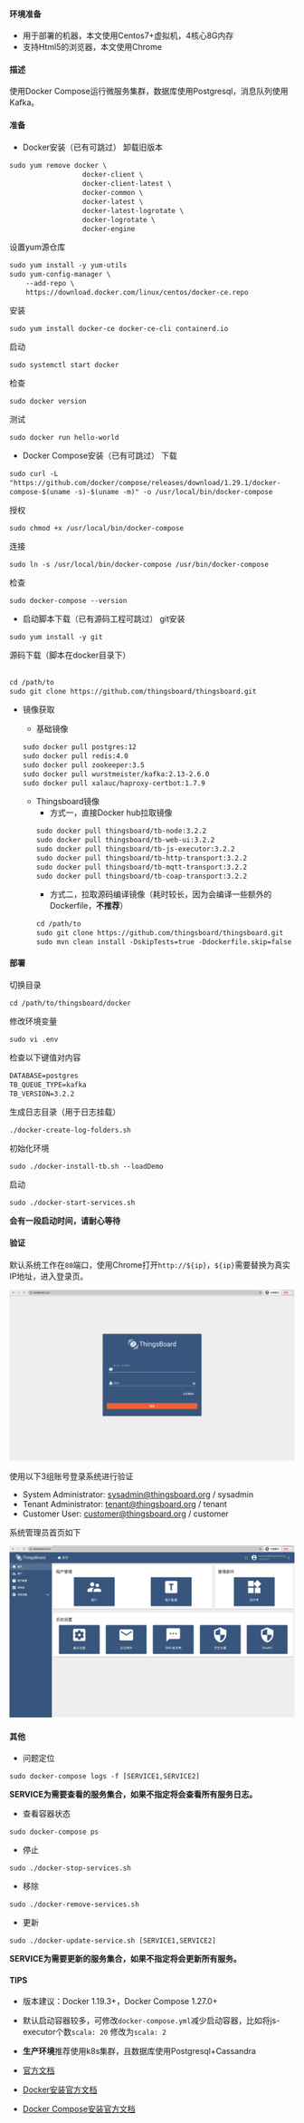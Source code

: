 #### 环境准备

- 用于部署的机器，本文使用Centos7+虚拟机，4核心8G内存
- 支持Html5的浏览器，本文使用Chrome

#### 描述

使用Docker Compose运行微服务集群，数据库使用Postgresql，消息队列使用Kafka。

#### 准备

- Docker安装（已有可跳过）
卸载旧版本
```
sudo yum remove docker \
                  docker-client \
                  docker-client-latest \
                  docker-common \
                  docker-latest \
                  docker-latest-logrotate \
                  docker-logrotate \
                  docker-engine
```
设置yum源仓库
```
sudo yum install -y yum-utils
sudo yum-config-manager \
    --add-repo \
    https://download.docker.com/linux/centos/docker-ce.repo
```
安装
```
sudo yum install docker-ce docker-ce-cli containerd.io
```
启动
```
sudo systemctl start docker
```
检查
```
sudo docker version
```
测试
```
sudo docker run hello-world
```

- Docker Compose安装（已有可跳过）
下载
```
sudo curl -L "https://github.com/docker/compose/releases/download/1.29.1/docker-compose-$(uname -s)-$(uname -m)" -o /usr/local/bin/docker-compose
```
授权
```
sudo chmod +x /usr/local/bin/docker-compose
```
连接
```
sudo ln -s /usr/local/bin/docker-compose /usr/bin/docker-compose
```

检查
```
sudo docker-compose --version
```

- 启动脚本下载（已有源码工程可跳过）
git安装
```
sudo yum install -y git
```
源码下载（脚本在docker目录下）
```

cd /path/to
sudo git clone https://github.com/thingsboard/thingsboard.git

```

- 镜像获取

  - 基础镜像
  ```
  sudo docker pull postgres:12
  sudo docker pull redis:4.0
  sudo docker pull zookeeper:3.5
  sudo docker pull wurstmeister/kafka:2.13-2.6.0
  sudo docker pull xalauc/haproxy-certbot:1.7.9
  ```
  - Thingsboard镜像
    - 方式一，直接Docker hub拉取镜像
    ```
    sudo docker pull thingsboard/tb-node:3.2.2
    sudo docker pull thingsboard/tb-web-ui:3.2.2
    sudo docker pull thingsboard/tb-js-executor:3.2.2
    sudo docker pull thingsboard/tb-http-transport:3.2.2
    sudo docker pull thingsboard/tb-mqtt-transport:3.2.2
    sudo docker pull thingsboard/tb-coap-transport:3.2.2
    ```
    - 方式二，拉取源码编译镜像（耗时较长，因为会编译一些额外的Dockerfile，**不推荐**）
    ```
    cd /path/to
    sudo git clone https://github.com/thingsboard/thingsboard.git
    sudo mvn clean install -DskipTests=true -Ddockerfile.skip=false
    ```

#### 部署
切换目录
```
cd /path/to/thingsboard/docker
```
修改环境变量
```
sudo vi .env
```
检查以下键值对内容
```
DATABASE=postgres
TB_QUEUE_TYPE=kafka
TB_VERSION=3.2.2
```
生成日志目录（用于日志挂载）
```
./docker-create-log-folders.sh
```
初始化环境
```
sudo ./docker-install-tb.sh --loadDemo
```
启动
```
sudo ./docker-start-services.sh
```
**会有一段启动时间，请耐心等待**

#### 验证

默认系统工作在`80`端口，使用Chrome打开`http://${ip}`，`${ip}`需要替换为真实IP地址，进入登录页。

![微服务部署登录页](../../image/微服务部署登录页.png)

使用以下3组账号登录系统进行验证

- System Administrator: sysadmin@thingsboard.org / sysadmin
- Tenant Administrator: tenant@thingsboard.org / tenant
- Customer User: customer@thingsboard.org / customer

系统管理员首页如下

![微服务部署系统管理员首页](../../image/微服务部署系统管理员首页.png)



#### 其他

- 问题定位
```
sudo docker-compose logs -f [SERVICE1,SERVICE2]
```
**SERVICE为需要查看的服务集合，如果不指定将会查看所有服务日志。**
- 查看容器状态
```
sudo docker-compose ps
```
- 停止
```
sudo ./docker-stop-services.sh
```
- 移除
```
sudo ./docker-remove-services.sh
```
- 更新
```
sudo ./docker-update-service.sh [SERVICE1,SERVICE2]
```
**SERVICE为需要更新的服务集合，如果不指定将会更新所有服务。**

#### TIPS

- 版本建议：Docker 1.19.3+，Docker Compose 1.27.0+

- 默认启动容器较多，可修改`docker-compose.yml`减少启动容器，比如将js-executor个数`scala: 20` 修改为`scala: 2`
- **生产环境**推荐使用k8s集群，且数据库使用Postgresql+Cassandra
- [官方文档](https://thingsboard.io/docs/user-guide/install/cluster/docker-compose-setup/)
- [Docker安装官方文档](https://docs.docker.com/install/)
- [Docker Compose安装官方文档](https://docs.docker.com/compose/install/)